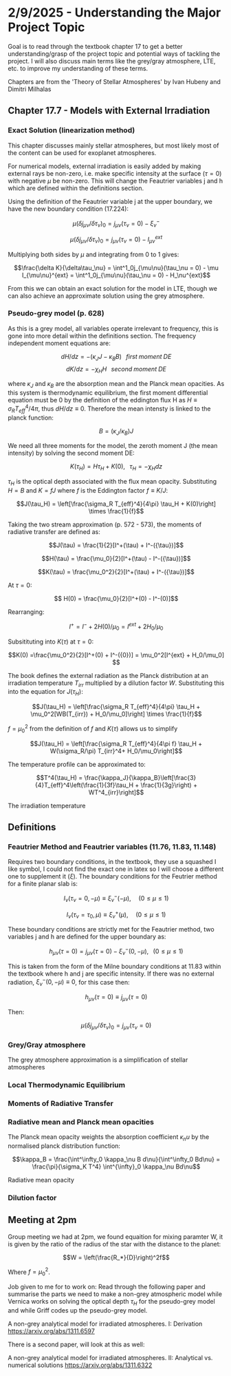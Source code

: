 # 2/9/2025 - Understanding the Major Project Topic

Goal is to read through the textbook chapter 17 to get a better understanding/grasp of the project topic and potential ways of tackling the project. I will also discuss main terms like the grey/gray atmosphere, LTE, etc. to improve my understanding of these terms.

Chapters are from the 'Theory of Stellar Atmospheres' by Ivan Hubeny and Dimitri Milhalas

## Chapter 17.7 - Models with External Irradiation

### Exact Solution (linearization method)
This chapter discusses mainly stellar atmospheres, but most likely most of the content can be used for exoplanet atmospheres.

For numerical models, external irradiation is easily added by making external rays be non-zero, i.e. make specific intensity at the surface ($\tau = 0$) with negative $\mu$ be non-zero. This will change the Feautrier variables j and h which are defined within the definitions section.

Using the definition of the Feautrier variable j at the upper boundary, we have the new boundary condition  (17.224):

$$\mu (\delta j_{\mu\nu}/\delta\tau_\nu)_0 = j_{\mu\nu}(\tau_\nu = 0) - \xi^-_{\nu} $$

$$\mu (\delta j_{\mu\nu}/\delta\tau_\nu)_0 = j_{\mu\nu}(\tau_\nu = 0) - I_{\mu\nu}^{ext}$$

Multiplying both sides by $\mu$ and integrating from 0 to 1 gives:

$$\frac{\delta K}{\delta\tau_\nu} = \int^1_0j_{\mu\nu}(\tau_\nu = 0) - \mu I_{\mu\nu}^{ext} = \int^1_0j_{\mu\nu}(\tau_\nu = 0) - H_\nu^{ext}$$

From this we can obtain an exact solution for the model in LTE, though we can also achieve an approximate solution using the grey atmosphere. 

### Pseudo-grey model (p. 628)

As this is a grey model, all variables operate irrelevant to frequency, this is gone into more detail within the definitions section. The frequency independent moment equations are:

$$dH/dz = - (\kappa_J J - \kappa_B B)\; \; \;  first \; moment \; DE$$
$$dK/dz = -\chi_H H \; \; \; second \; moment \; DE$$

where $\kappa_J$ and $\kappa_B$ are the absorption mean and the Planck mean opacities. As this system is thermodynamic equilibrium, the first moment differential equation must be 0 by the definition of the eddington flux H as $H \equiv \sigma_R T_{eff}^4/4\pi$, thus $dH/dz \equiv 0$. Therefore the mean intensty is linked to the planck function:

$$B = (\kappa_J/\kappa_B)J$$


 We need all three moments for the model, the zeroth moment J (the mean intensity) by solving the second moment DE:

$$K(\tau_H) = H\tau_H + K(0), \; \;\; \tau_H = -\chi_H dz $$

$\tau_H$ is the optical depth associated with the flux mean opacity. Substituting $H = B$ and $K = fJ$ where $f$ is the Eddington factor $f \equiv K/J$:

$$J(\tau_H) = \left[\frac{\sigma_R T_{eff}^4}{4\pi} \tau_H + K(0)\right] \times \frac{1}{f}$$

Taking the two stream approximation (p. 572 - 573), the moments of radiative transfer are defined as:

$$J(\tau) = \frac{1}{2}[I^+(\tau) + I^-({\tau})]$$

$$H(\tau) = \frac{\mu_0}{2}[I^+(\tau) - I^-({\tau})]$$

$$K(\tau) = \frac{\mu_0^2}{2}[I^+(\tau) + I^-({\tau})]$$

At $\tau = 0$:

$$ H(0) = \frac{\mu_0}{2}[I^+(0) - I^-(0)]$$

Rearranging:

$$I^+ = I^- + 2H(0)/\mu_0 = I^{ext} + 2H_0/\mu_0$$

Subsitituting into $K(\tau)$ at $\tau = 0$:

$$K(0) =\frac{\mu_0^2}{2}[I^+(0) + I^-({0})] = \mu_0^2[I^{ext} + H_0/\mu_0] $$

The book defines the external radiation as the Planck distribution at an irradiation temperature $T_{irr}$ multiplied by a dilution factor $W$. Substituting this into the equation for $J(\tau_H)$:

$$J(\tau_H) = \left[\frac{\sigma_R T_{eff}^4}{4\pi} \tau_H + \mu_0^2[WB(T_{irr}) + H_0/\mu_0]\right] \times \frac{1}{f}$$

$f = \mu_0^2$ from the definition of $f$ and $K(\tau)$ allows us to simplify 

$$J(\tau_H) = \left[\frac{\sigma_R T_{eff}^4}{4\pi f} \tau_H + W(\sigma_R/\pi) T_{irr}^4+ H_0/\mu_0\right]$$

The temperature profile can be approximated to:

$$T^4(\tau_H) = \frac{\kappa_J}{\kappa_B}\left[\frac{3}{4}T_{eff}^4\left(\frac{1}{3f}\tau_H + \frac{1}{3g}\right) + WT^4_{irr}\right]$$


The irradiation temperature 

## Definitions
### Feautrier Method and Feautrier variables (11.76, 11.83, 11.148)
Requires two boundary conditions, in the textbook, they use a squashed I like symbol, I could not find the exact one in latex so I will choose a different one to supplement it ($\xi$). The boundary conditions for the Feutrier method for a finite planar slab is:

$$I_\nu(\tau_\nu = 0, -\mu) \equiv \xi_\nu^-(-\mu), \;\;\;\;\; (0 \leq \mu \leq 1)$$

$$I_\nu(\tau_\nu = \tau_0, \mu) \equiv \xi_\nu^+(\mu), \;\;\;\;\; (0 \leq \mu \leq 1)$$

These boundary conditions are strictly met for the Feautrier method, two variables j and h are defined for the upper boundary as:

$$h_{\mu\nu}(\tau = 0) = j_{\mu\nu}(\tau = 0) - \xi_\nu^-(0,-\mu), \;\;\; (0\leq\mu\leq1)$$

This is taken from the form of the Milne boundary conditions at 11.83 within the textbook where h and j are specific intensity. If there was no external radiation, $\xi_\nu^-(0,-\mu) \equiv 0$, for this case then:

$$h_{\mu\nu}(\tau = 0) \equiv j_{\mu\nu}(\tau = 0)$$

Then:

$$\mu (\delta j_{\mu\nu}/\delta\tau_\nu)_0 = j_{\mu\nu}(\tau_\nu = 0) $$

### Grey/Gray atmosphere

The grey atmosphere approximation is a simplification of stellar atmospheres

### Local Thermodynamic Equilibrium

### Moments of Radiative Transfer

### Radiative mean and Planck mean opacities

The Planck mean opacity weights the absorption coefficient $\kappa_nu$ by the normalised planck distribution function:

$$\kappa_B = \frac{\int^\infty_0 \kappa_\nu B d\nu}{\int^\infty_0 Bd\nu} = \frac{\pi}{\sigma_K T^4} \int^{\infty}_0 \kappa_\nu Bd\nu$$

Radiative mean opacity 

### Dilution factor

## Meeting at 2pm

Group meeting we had at 2pm, we found equaition for mixing paramter W, it is given by the ratio of the radius of the star with the distance to the planet:

$$W = \left(\frac{R_*}{D}\right)^2f$$

Where $f = \mu_0^2$.

Job given to me for to work on: Read through the following paper and summarise the parts we need to make a non-grey atmospheric model while Vernica works on solving the optical depth $\tau_H$ for the pseudo-grey model and while Griff codes up the pseudo-grey model.

A non-grey analytical model for irradiated atmospheres. I: Derivation
https://arxiv.org/abs/1311.6597

There is a second paper, will look at this as well:

A non-grey analytical model for irradiated atmospheres. II: Analytical vs. numerical solutions
https://arxiv.org/abs/1311.6322
